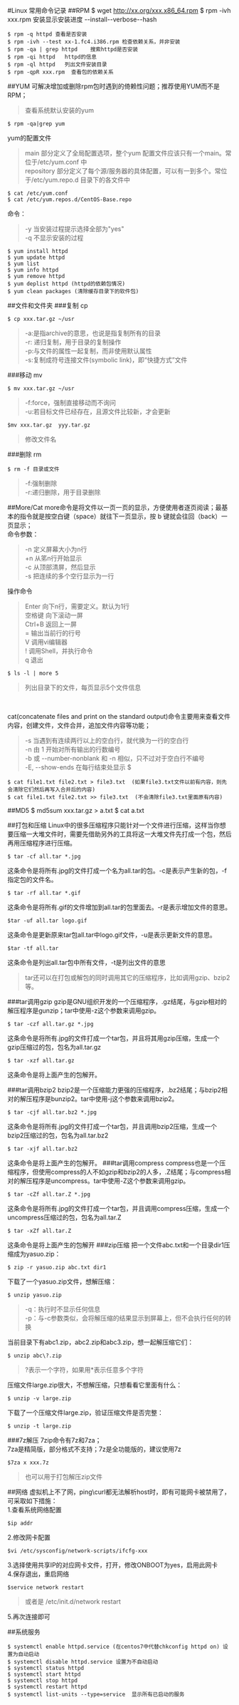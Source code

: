 #Linux 常用命令记录
##RPM
	$ wget http://xx.org/xxx.x86_64.rpm
	$ rpm -ivh xxx.rpm
安装显示安装进度 --install--verbose--hash
	
	$ rpm -q httpd 查看是否安装
	$ rpm -ivh --test xx-1.fc4.i386.rpm 检查依赖关系，并非安装
	$ rpm -qa | grep httpd    搜索httpd是否安装
	$ rpm -qi httpd   httpd的信息
	$ rpm -ql httpd   列出文件安装目录
	$ rpm -qpR xxx.rpm  查看包的依赖关系

##YUM
可解决增加或删除rpm包时遇到的倚赖性问题；推荐使用YUM而不是RPM；<br>
>查看系统默认安装的yum

	$ rpm -qa|grep yum

yum的配置文件
>main 部分定义了全局配置选项，整个yum 配置文件应该只有一个main。常位于/etc/yum.conf 中<br>
>repository 部分定义了每个源/服务器的具体配置，可以有一到多个。常位于/etc/yum.repo.d 目录下的各文件中
	
	$ cat /etc/yum.conf
	$ cat /etc/yum.repos.d/CentOS-Base.repo

命令：
> -y 当安装过程提示选择全部为"yes"<br>
> -q 不显示安装的过程<br>

	$ yum install httpd
	$ yum update httpd
	$ yum list
	$ yum info httpd
	$ yum remove httpd
	$ yum deplist httpd (httpd的依赖包情况)
	$ yum clean packages (清除缓存目录下的软件包)

##文件和文件夹
###复制  cp

	$ cp xxx.tar.gz ~/usr
>-a:是指archive的意思，也说是指复制所有的目录<br>
> -r: 递归复制，用于目录的复制操作<br>
> -p:与文件的属性一起复制，而非使用默认属性<br>
> -s:复制成符号连接文件(symbolic link)，即“快捷方式”文件<br>

###移动  mv

	$ mv xxx.tar.gz ~/usr
>-f:force，强制直接移动而不询问<br>
>-u:若目标文件已经存在，且源文件比较新，才会更新

	$mv xxx.tar.gz  yyy.tar.gz
>修改文件名

###删除  rm

	$ rm -f 目录或文件
> -f:强制删除<br>
> -r:递归删除，用于目录删除


##More/Cat
more命令是将文件以一页一页的显示，方便使用者逐页阅读；最基本的指令就是按空白键（space）就往下一页显示，按 b 键就会往回（back）一页显示；<br>
命令参数：
>-n       定义屏幕大小为n行<br>
>+n      从笫n行开始显示<br>
>-c       从顶部清屏，然后显示<br>
>-s       把连续的多个空行显示为一行<br>

操作命令
>Enter    向下n行，需要定义。默认为1行<br>
>空格键  向下滚动一屏<br>
>Ctrl+B  返回上一屏<br>
>=       输出当前行的行号<br>
>V      调用vi编辑器<br>
>!       调用Shell，并执行命令<br>
>q       退出

	$ ls -l | more 5
>列出目录下的文件，每页显示5个文件信息

<br>

cat(concatenate files and print on the standard output)命令主要用来查看文件内容，创建文件，文件合并，追加文件内容等功能；
>-s  当遇到有连续两行以上的空白行，就代换为一行的空白行<br>
>-n  由 1 开始对所有输出的行数编号<br>
>-b 或 --number-nonblank 和 -n 相似，只不过对于空白行不编号<br>
>-E, --show-ends 在每行结束处显示 $

	$ cat file1.txt file2.txt > file3.txt  (如果file3.txt文件以前有内容，则先会清除它们然后再写入合并后的内容)
	$ cat file1.txt file2.txt >> file3.txt  (不会清除file3.txt里面原有内容)

##MD5
	$ md5sum xxx.tar.gz > a.txt
	$ cat a.txt

##打包和压缩
Linux中的很多压缩程序只能针对一个文件进行压缩，这样当你想要压缩一大堆文件时，需要先借助另外的工具将这一大堆文件先打成一个包，然后再用压缩程序进行压缩。

	$ tar -cf all.tar *.jpg

这条命令是将所有.jpg的文件打成一个名为all.tar的包。-c是表示产生新的包，-f指定包的文件名。

	$ tar -rf all.tar *.gif

这条命令是将所有.gif的文件增加到all.tar的包里面去。-r是表示增加文件的意思。

	$tar -uf all.tar logo.gif

这条命令是更新原来tar包all.tar中logo.gif文件，-u是表示更新文件的意思。

	$tar -tf all.tar

这条命令是列出all.tar包中所有文件，-t是列出文件的意思

> tar还可以在打包或解包的同时调用其它的压缩程序，比如调用gzip、bzip2等。

###tar调用gzip
gzip是GNU组织开发的一个压缩程序，.gz结尾，与gzip相对的解压程序是gunzip；tar中使用-z这个参数来调用gzip。

	$ tar -czf all.tar.gz *.jpg

这条命令是将所有.jpg的文件打成一个tar包，并且将其用gzip压缩，生成一个gzip压缩过的包，包名为all.tar.gz

	$ tar -xzf all.tar.gz

这条命令是将上面产生的包解开。

###tar调用bzip2
bzip2是一个压缩能力更强的压缩程序，.bz2结尾；与bzip2相对的解压程序是bunzip2。tar中使用-j这个参数来调用bzip2。

	$ tar -cjf all.tar.bz2 *.jpg

这条命令是将所有.jpg的文件打成一个tar包，并且调用bzip2压缩，生成一个bzip2压缩过的包，包名为all.tar.bz2

	$ tar -xjf all.tar.bz2

这条命令是将上面产生的包解开。
###tar调用compress 
compress也是一个压缩程序，但使用compress的人不如gzip和bzip2的人多，.Z结尾；与compress相对的解压程序是uncompress。tar中使用-Z这个参数来调用gzip。

	$ tar -cZf all.tar.Z *.jpg

这条命令是将所有.jpg的文件打成一个tar包，并且调用compress压缩，生成一个uncompress压缩过的包，包名为all.tar.Z

	$ tar -xZf all.tar.Z

这条命令是将上面产生的包解开
###zip压缩
把一个文件abc.txt和一个目录dir1压缩成为yasuo.zip：

	$ zip -r yasuo.zip abc.txt dir1
下载了一个yasuo.zip文件，想解压缩：

	$ unzip yasuo.zip
>-q：执行时不显示任何信息<br>
>-p：与-c参数类似，会将解压缩的结果显示到屏幕上，但不会执行任何的转换

当前目录下有abc1.zip，abc2.zip和abc3.zip，想一起解压缩它们：

	$ unzip abc\?.zip
>?表示一个字符，如果用*表示任意多个字符

压缩文件large.zip很大，不想解压缩，只想看看它里面有什么：
	
	$ unzip -v large.zip

下载了一个压缩文件large.zip，验证压缩文件是否完整：

	$ unzip -t large.zip

###7z解压
7zip命令有7z和7za；<br>7za是精简版，部分格式不支持；7z是全功能版的，建议使用7z

	$7za x xxx.7z
>也可以用于打包解压zip文件

##网络
虚拟机上不了网，ping\curl都无法解析host时，即有可能网卡被禁用了，可采取如下措施：<br>
1.查看系统网络配置

	$ip addr
2.修改网卡配置

	$vi /etc/sysconfig/network-scripts/ifcfg-xxx

3.选择使用共享IP的对应网卡文件，打开，修改ONBOOT为yes，启用此网卡<br>
4.保存退出，重启网络

	$service network restart
> 或者是  /etc/init.d/network restart

5.再次连接即可


##系统服务

	$ systemctl enable httpd.service (在centos7中代替chkconfig httpd on) 设置为自动启动
	$ systemctl disable httpd.service 设置为不自动启动
	$ systemctl status httpd
	$ systemctl start httpd
	$ systemctl stop httpd
	$ systemctl restart httpd
	$ systemctl list-units --type=service  显示所有已启动的服务
